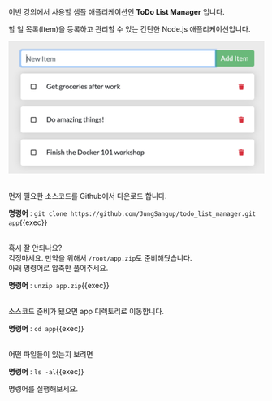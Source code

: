 
이번 강의에서 사용할 샘플 애플리케이션인 **ToDo List  Manager** 입니다.

할 일 목록(Item)을  등록하고 관리할 수 있는 간단한 Node.js 애플리케이션입니다.


<img src="./assets/todo-list-sample.png" alt="ToDo List App." style="zoom:50%;" />

​     
먼저 필요한 소스코드를 Github에서 다운로드 합니다.

**명령어** : `git clone https://github.com/JungSangup/todo_list_manager.git app`{{exec}}

​     
혹시 잘 안되나요?  
걱정마세요. 만약을 위해서 `/root/app.zip`도 준비해뒀습니다.  
아래 명령어로 압축만 풀어주세요.

**명령어** : `unzip app.zip`{{exec}}

​     
소스코드 준비가 됐으면 app 디렉토리로 이동합니다.

**명령어** : `cd app`{{exec}}

​     
어떤 파일들이 있는지 보려면

**명령어** : `ls -al`{{exec}}

명령어를 실행해보세요.
